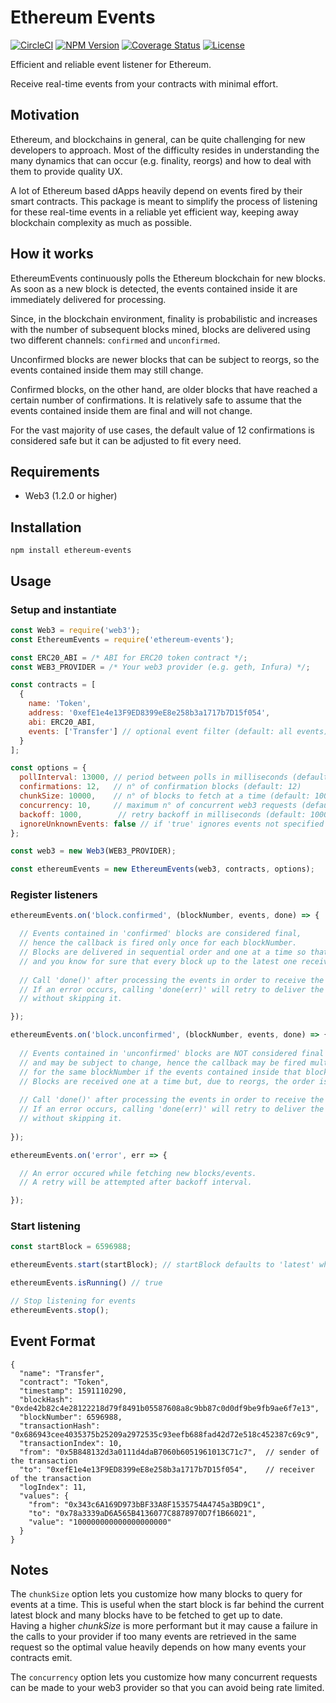 # Ethereum Events

[![CircleCI][circleci-image]][circleci-url]
[![NPM Version][npm-image]][npm-url]
[![Coverage Status][coveralls-image]][coveralls-url]
[![License][license-image]][license-url]

Efficient and reliable event listener for Ethereum.

Receive real-time events from your contracts with minimal effort.


## Motivation

Ethereum, and blockchains in general, can be quite challenging for new developers to approach. Most of the difficulty resides in understanding the many dynamics that can occur (e.g. finality, reorgs) and how to deal with them to provide quality UX.

A lot of Ethereum based dApps heavily depend on events fired by their smart contracts.
This package is meant to simplify the process of listening for these real-time events in a reliable yet efficient way, keeping away blockchain complexity as much as possible.


## How it works

EthereumEvents continuously polls the Ethereum blockchain for new blocks. As soon as a new block is detected, the events contained inside it are immediately delivered for processing. 

Since, in the blockchain environment, finality is probabilistic and increases with the number of subsequent blocks mined, blocks are delivered using two different channels: `confirmed` and `unconfirmed`.

Unconfirmed blocks are newer blocks that can be subject to reorgs, so the events contained inside them may still change.

Confirmed blocks, on the other hand, are older blocks that have reached a certain number of confirmations. It is relatively safe to assume that the events contained inside them are final and will not change.

For the vast majority of use cases, the default value of 12 confirmations is considered safe but it can be adjusted to fit every need.


## Requirements

* Web3 (1.2.0 or higher)


## Installation

```
npm install ethereum-events
```


## Usage

### Setup and instantiate

```js
const Web3 = require('web3');
const EthereumEvents = require('ethereum-events');

const ERC20_ABI = /* ABI for ERC20 token contract */;
const WEB3_PROVIDER = /* Your web3 provider (e.g. geth, Infura) */;

const contracts = [
  {
    name: 'Token',
    address: '0xefE1e4e13F9ED8399eE8e258b3a1717b7D15f054',
    abi: ERC20_ABI,
    events: ['Transfer'] // optional event filter (default: all events)
  } 
];

const options = {
  pollInterval: 13000, // period between polls in milliseconds (default: 13000)
  confirmations: 12,   // n° of confirmation blocks (default: 12)
  chunkSize: 10000,    // n° of blocks to fetch at a time (default: 10000)
  concurrency: 10,     // maximum n° of concurrent web3 requests (default: 10)
  backoff: 1000,        // retry backoff in milliseconds (default: 1000)
  ignoreUnknownEvents: false // if 'true' ignores events not specified in the abi without throwing an error (default: false)
};

const web3 = new Web3(WEB3_PROVIDER);

const ethereumEvents = new EthereumEvents(web3, contracts, options);
```

### Register listeners

```js
ethereumEvents.on('block.confirmed', (blockNumber, events, done) => {

  // Events contained in 'confirmed' blocks are considered final,
  // hence the callback is fired only once for each blockNumber.
  // Blocks are delivered in sequential order and one at a time so that none is skipped
  // and you know for sure that every block up to the latest one received was processed.
  
  // Call 'done()' after processing the events in order to receive the next block. 
  // If an error occurs, calling 'done(err)' will retry to deliver the same block
  // without skipping it.

});

ethereumEvents.on('block.unconfirmed', (blockNumber, events, done) => {
  
  // Events contained in 'unconfirmed' blocks are NOT considered final
  // and may be subject to change, hence the callback may be fired multiple times
  // for the same blockNumber if the events contained inside that block change.
  // Blocks are received one at a time but, due to reorgs, the order is not guaranteed.
  
  // Call 'done()' after processing the events in order to receive the next block. 
  // If an error occurs, calling 'done(err)' will retry to deliver the same block
  // without skipping it.
  
});

ethereumEvents.on('error', err => {

  // An error occured while fetching new blocks/events.
  // A retry will be attempted after backoff interval.

});

```

### Start listening

```js
const startBlock = 6596988;

ethereumEvents.start(startBlock); // startBlock defaults to 'latest' when omitted

ethereumEvents.isRunning() // true

// Stop listening for events
ethereumEvents.stop();
```


## Event Format

```jsonc
{
  "name": "Transfer",
  "contract": "Token",
  "timestamp": 1591110290,
  "blockHash": "0xde42b82c4e28122218d79f8491b05587608a8c9bb87c0d0df9be9fb9ae6f7e13",
  "blockNumber": 6596988,
  "transactionHash": "0x686943cee4035375b25209a2972535c93eefb688fad42d72e518c452387c69c9",
  "transactionIndex": 10,
  "from": "0x5B848132d3a0111d4daB7060b6051961013C71c7",  // sender of the transaction
  "to": "0xefE1e4e13F9ED8399eE8e258b3a1717b7D15f054",    // receiver of the transaction
  "logIndex": 11,
  "values": {
    "from": "0x343c6A169D973bBF33A8F1535754A4745a3BD9C1",
    "to": "0x78a3339aD6A565B4136077C8878970D7f1B66021",
    "value": "100000000000000000000"
  }
}
```


## Notes

The `chunkSize` option lets you customize how many blocks to query for events at a time. This is useful when the start block is far behind the current latest block and many blocks have to be fetched to get up to date.\
Having a higher *chunkSize* is more performant but it may cause a failure in the calls to your provider if too many events are retrieved in the same request so the optimal value heavily depends on how many events your contracts emit.

The `concurrency` option lets you customize how many concurrent requests can be made to your web3 provider so that you can avoid being rate limited.


[circleci-image]: https://circleci.com/gh/AleG94/ethereum-events.svg?style=svg
[circleci-url]: https://circleci.com/gh/AleG94/ethereum-events
[coveralls-image]: https://coveralls.io/repos/github/AleG94/ethereum-events/badge.svg?branch=master
[coveralls-url]: https://coveralls.io/github/AleG94/ethereum-events?branch=master
[npm-image]: https://img.shields.io/npm/v/ethereum-events.svg
[npm-url]: https://npmjs.org/package/ethereum-events
[license-image]: https://img.shields.io/npm/l/ethereum-events.svg
[license-url]: https://github.com/AleG94/ethereum-events/blob/master/LICENSE
